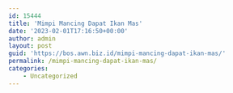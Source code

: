 ```yaml
---
id: 15444
title: 'Mimpi Mancing Dapat Ikan Mas'
date: '2023-02-01T17:16:50+00:00'
author: admin
layout: post
guid: 'https://bos.awn.biz.id/mimpi-mancing-dapat-ikan-mas/'
permalink: /mimpi-mancing-dapat-ikan-mas/
categories:
    - Uncategorized
---
```


